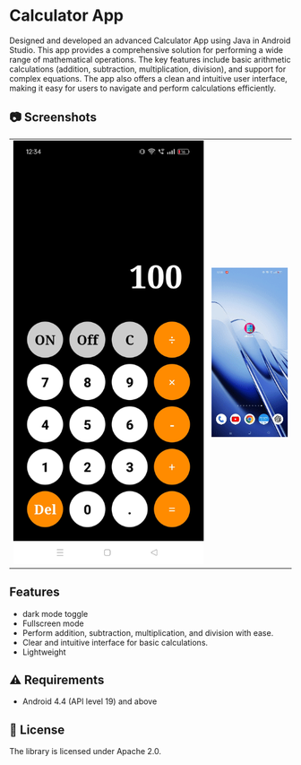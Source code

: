 
# Calculator App

Designed and developed an advanced Calculator App using Java in Android Studio. This app provides a comprehensive solution for performing a wide range of mathematical operations. The key features include basic arithmetic calculations (addition, subtraction, multiplication, division), and support for complex equations. The app also offers a clean and intuitive user interface, making it easy for users to navigate and perform calculations efficiently.


## 📷 Screenshots

<table>
  <tr>
    <td><img src="screenshots/cal.jpg" style="max-width: 100%; height: auto;"></td>
    <td><img src="screenshots/calculator.gif" alt="Image 2" width="100%"></td>
  </tr>
</table>



## Features

- dark mode toggle
- Fullscreen mode
- Perform addition, subtraction, multiplication, and division with ease.
- Clear and intuitive interface for basic calculations.
- Lightweight

## ⚠️ Requirements

- Android 4.4 (API level 19) and above

## 📜 License

The library is licensed under Apache 2.0.

